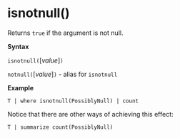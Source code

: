 # isnotnull()

Returns `true` if the argument is not null.

**Syntax**

`isnotnull(`[*value*]`)`

`notnull(`[*value*]`)` - alias for `isnotnull`

**Example**

<!-- csl -->
```
T | where isnotnull(PossiblyNull) | count
```

Notice that there are other ways of achieving this effect:

<!-- csl -->
```
T | summarize count(PossiblyNull)
```
